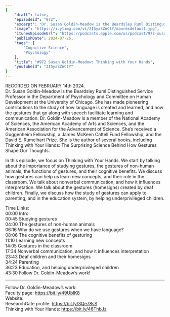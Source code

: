 ```yaml
---
{
	"draft": false,
	"episodeid": "972",
	"excerpt": "Dr. Susan Goldin-Meadow is the Beardsley Ruml Distinguished Service Professor in the Department of Psychology and Committee on Human Development at the University of Chicago. She has made pioneering contributions to the study of how language is created and learned, and how the gestures that go along with speech facilitate learning and communication. Dr. Goldin-Meadow is a member of the National Academy of Sciences, the American Academy of Arts and Sciences, and the American Association for the Advancement of Science. She’s received a Guggenheim Fellowship, a James McKeen Cattell Fund Fellowship, and the David E. Rumelhart Prize. She is the author of several books, including Thinking with Your Hands: The Surprising Science Behind How Gestures Shape Our Thoughts.",
	"image": "https://i.ytimg.com/vi/2I5yaSZnCtY/maxresdefault.jpg",
	"itunesEpisodeUrl": "https://podcasts.apple.com/us/podcast/972-susan-goldin-meadow-thinking-with-your-hands/id1451347236?i=1000663463302&uo=4",
	"publishDate": 2024-07-26,
	"tags": [
		"Cognitive Science",
		"Psychology"
	],
	"title": "#972 Susan Goldin-Meadow: Thinking with Your Hands",
	"youtubeid": "2I5yaSZnCtY"
}
---
```

RECORDED ON FEBRUARY 14th 2024.  
Dr. Susan Goldin-Meadow is the Beardsley Ruml Distinguished Service Professor in the Department of Psychology and Committee on Human Development at the University of Chicago. She has made pioneering contributions to the study of how language is created and learned, and how the gestures that go along with speech facilitate learning and communication. Dr. Goldin-Meadow is a member of the National Academy of Sciences, the American Academy of Arts and Sciences, and the American Association for the Advancement of Science. She’s received a Guggenheim Fellowship, a James McKeen Cattell Fund Fellowship, and the David E. Rumelhart Prize. She is the author of several books, including Thinking with Your Hands: The Surprising Science Behind How Gestures Shape Our Thoughts.

In this episode, we focus on Thinking with Your Hands. We start by talking about the importance of studying gestures, the gestures of non-human animals, the functions of gestures, and their cognitive benefits. We discuss how gestures can help us learn new concepts, and their role in the classroom. We talk about nonverbal communication, and how it influences interpretation. We talk about the gestures (homesigns) created by deaf children. Finally, we discuss how the study of gestures can apply to parenting, and in the education system, by helping underprivileged children.

Time Links:  
<time>00:00</time> Intro  
<time>00:45</time> Studying gestures  
<time>04:00</time> The gestures of non-human animals  
<time>06:16</time> Why do we use gestures when we have language?  
<time>08:06</time> The cognitive benefits of gesturing  
<time>11:10</time> Learning new concepts  
<time>14:05</time> Gestures in the classroom  
<time>17:34</time> Nonverbal communication, and how it influences interpretation  
<time>23:43</time> Deaf children and their homesigns  
<time>34:24</time> Parenting  
<time>36:23</time> Education, and helping underprivileged children  
<time>43:30</time> Follow Dr. Goldin-Meadow’s work!

---

Follow Dr. Goldin-Meadow’s work:  
Faculty page: https://bit.ly/49UblK8  
Website:   
ResearchGate profile: https://bit.ly/3Qe78sS  
Thinking with Your Hands: https://bit.ly/46ThbJz

